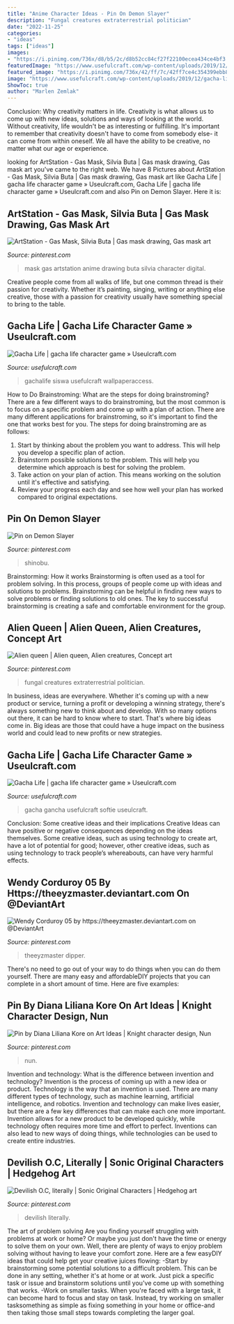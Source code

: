 ```yaml
---
title: "Anime Character Ideas - Pin On Demon Slayer"
description: "Fungal creatures extraterrestrial politician"
date: "2022-11-25"
categories:
- "ideas"
tags: ["ideas"]
images:
- "https://i.pinimg.com/736x/d8/b5/2c/d8b52cc84cf27f22100ecea434ce4bf3.jpg"
featuredImage: "https://www.usefulcraft.com/wp-content/uploads/2019/12/gacha-life-21.jpg"
featured_image: "https://i.pinimg.com/736x/42/ff/7c/42ff7ce4c354399ebb8da524578ede42.jpg"
image: "https://www.usefulcraft.com/wp-content/uploads/2019/12/gacha-life-21.jpg"
ShowToc: true
author: "Marlen Zemlak"
---
```



Conclusion: Why creativity matters in life.
Creativity is what allows us to come up with new ideas, solutions and ways of looking at the world. Without creativity, life wouldn't be as interesting or fulfilling. It's important to remember that creativity doesn't have to come from somebody else- it can come from within oneself. We all have the ability to be creative, no matter what our age or experience.

	

		
looking for ArtStation - Gas Mask, Silvia Buta | Gas mask drawing, Gas mask art you've came to the right web. We have 8 Pictures about ArtStation - Gas Mask, Silvia Buta | Gas mask drawing, Gas mask art like Gacha Life | gacha life character game » Useulcraft.com, Gacha Life | gacha life character game » Useulcraft.com and also Pin on Demon Slayer. Here it is:
		
    
## ArtStation - Gas Mask, Silvia Buta | Gas Mask Drawing, Gas Mask Art

<img loading=lazy src="https://i.pinimg.com/736x/46/a4/d5/46a4d57ae8296fc7e5b7d16e7e8717e3.jpg" onerror="this.onerror=null;this.src='https://tse2.mm.bing.net/th?id=OIP.CgplrEYc-jS8raANpOLnIAHaJ5&amp;pid=15.1';" alt="ArtStation - Gas Mask, Silvia Buta | Gas mask drawing, Gas mask art">

_Source: pinterest.com_

>mask gas artstation anime drawing buta silvia character digital. 

	

Creative people come from all walks of life, but one common thread is their passion for creativity. Whether it’s painting, singing, writing or anything else creative, those with a passion for creativity usually have something special to bring to the table.

    
## Gacha Life | Gacha Life Character Game » Useulcraft.com

<img loading=lazy src="https://www.usefulcraft.com/wp-content/uploads/2019/12/gacha-life-21.jpg" onerror="this.onerror=null;this.src='https://tse3.mm.bing.net/th?id=OIP.AyrOd2DJ-3a-QgEW4zQFcQHaEK&amp;pid=15.1';" alt="Gacha Life | gacha life character game » Useulcraft.com">

_Source: usefulcraft.com_

>gachalife siswa usefulcraft wallpaperaccess. 

	

How to Do Brainstroming: What are the steps for doing brainstroming?
There are a few different ways to do brainstroming, but the most common is to focus on a specific problem and come up with a plan of action. There are many different applications for brainstroming, so it's important to find the one that works best for you. The steps for doing brainstroming are as follows: 
1. Start by thinking about the problem you want to address. This will help you develop a specific plan of action.
2. Brainstorm possible solutions to the problem. This will help you determine which approach is best for solving the problem.
3. Take action on your plan of action. This means working on the solution until it's effective and satisfying. 
4. Review your progress each day and see how well your plan has worked compared to original expectations.

    
## Pin On Demon Slayer

<img loading=lazy src="https://i.pinimg.com/736x/78/4c/04/784c04ad9fb36afdc4da55060c869904.jpg" onerror="this.onerror=null;this.src='https://tse3.mm.bing.net/th?id=OIP.qpN52x8Ms6ClMWCYoakvxwHaJ4&amp;pid=15.1';" alt="Pin on Demon Slayer">

_Source: pinterest.com_

>shinobu. 

	

Brainstorming: How it works
Brainstorming is often used as a tool for problem solving. In this process, groups of people come up with ideas and solutions to problems. Brainstorming can be helpful in finding new ways to solve problems or finding solutions to old ones. The key to successful brainstorming is creating a safe and comfortable environment for the group.

    
## Alien Queen | Alien Queen, Alien Creatures, Concept Art

<img loading=lazy src="https://i.pinimg.com/736x/42/ff/7c/42ff7ce4c354399ebb8da524578ede42.jpg" onerror="this.onerror=null;this.src='https://tse1.mm.bing.net/th?id=OIP.ImbA764y0pPljvWtqvb02AHaMS&amp;pid=15.1';" alt="Alien queen | Alien queen, Alien creatures, Concept art">

_Source: pinterest.com_

>fungal creatures extraterrestrial politician. 

	

In business, ideas are everywhere. Whether it's coming up with a new product or service, turning a profit or developing a winning strategy, there's always something new to think about and develop. With so many options out there, it can be hard to know where to start. That's where big ideas come in. Big ideas are those that could have a huge impact on the business world and could lead to new profits or new strategies.

    
## Gacha Life | Gacha Life Character Game » Useulcraft.com

<img loading=lazy src="https://www.usefulcraft.com/wp-content/uploads/2019/12/gacha-life-2.jpg" onerror="this.onerror=null;this.src='https://tse3.mm.bing.net/th?id=OIP.s6qITvU-pWOKq2-SYoVtbgHaNK&amp;pid=15.1';" alt="Gacha Life | gacha life character game » Useulcraft.com">

_Source: usefulcraft.com_

>gacha gancha usefulcraft softie useulcraft. 

	

Conclusion: Some creative ideas and their implications
Creative Ideas can have positive or negative consequences depending on the ideas themselves. Some creative ideas, such as using technology to create art, have a lot of potential for good; however, other creative ideas, such as using technology to track people’s whereabouts, can have very harmful effects.

    
## Wendy Corduroy 05 By Https://theeyzmaster.deviantart.com On @DeviantArt

<img loading=lazy src="https://i.pinimg.com/736x/d8/b5/2c/d8b52cc84cf27f22100ecea434ce4bf3.jpg" onerror="this.onerror=null;this.src='https://tse3.mm.bing.net/th?id=OIP.uRZSzbihoKySwBRKXSptmAHaK9&amp;pid=15.1';" alt="Wendy Corduroy 05 by https://theeyzmaster.deviantart.com on @DeviantArt">

_Source: pinterest.com_

>theeyzmaster dipper. 

	

There's no need to go out of your way to do things when you can do them yourself. There are many easy and affordableDIY projects that you can complete in a short amount of time. Here are five examples: 

    
## Pin By Diana Liliana Kore On Art Ideas | Knight Character Design, Nun

<img loading=lazy src="https://i.pinimg.com/736x/e5/10/59/e510597f8417f02f60bcf2b11fb8a44e.jpg" onerror="this.onerror=null;this.src='https://tse2.mm.bing.net/th?id=OIP.EgfF6izRICDnadB7HXvr2QHaMC&amp;pid=15.1';" alt="Pin by Diana Liliana Kore on Art Ideas | Knight character design, Nun">

_Source: pinterest.com_

>nun. 

	

Invention and technology: What is the difference between invention and technology?
Invention is the process of coming up with a new idea or product. Technology is the way that an invention is used. There are many different types of technology, such as machine learning, artificial intelligence, and robotics. Invention and technology can make lives easier, but there are a few key differences that can make each one more important. 
Invention allows for a new product to be developed quickly, while technology often requires more time and effort to perfect. Inventions can also lead to new ways of doing things, while technologies can be used to create entire industries.

    
## Devilish O.C, Literally | Sonic Original Characters | Hedgehog Art

<img loading=lazy src="https://i.pinimg.com/736x/e6/2c/de/e62cde6ae963ce3ed5a9224d27c850ee.jpg" onerror="this.onerror=null;this.src='https://tse2.mm.bing.net/th?id=OIP.8AYoUB7wSqoRAHeRFL4a-gHaLw&amp;pid=15.1';" alt="Devilish O.C, literally | Sonic Original Characters | Hedgehog art">

_Source: pinterest.com_

>devilish literally. 

	

The art of problem solving
Are you finding yourself struggling with problems at work or home? Or maybe you just don't have the time or energy to solve them on your own. Well, there are plenty of ways to enjoy problem solving without having to leave your comfort zone. Here are a few easyDIY ideas that could help get your creative juices flowing: 
-Start by brainstorming some potential solutions to a difficult problem. This can be done in any setting, whether it's at home or at work. Just pick a specific task or issue and brainstorm solutions until you've come up with something that works. 
-Work on smaller tasks. When you're faced with a large task, it can become hard to focus and stay on task. Instead, try working on smaller tasksomething as simple as fixing something in your home or office-and then taking those small steps towards completing the larger goal.

